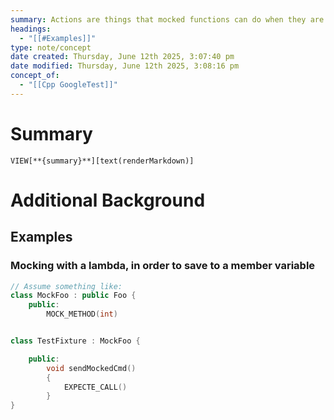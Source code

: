 ```yaml
---
summary: Actions are things that mocked functions can do when they are called.
headings:
  - "[[#Examples]]"
type: note/concept
date created: Thursday, June 12th 2025, 3:07:40 pm
date modified: Thursday, June 12th 2025, 3:08:16 pm
concept_of:
  - "[[Cpp GoogleTest]]"
---
```


# Summary
`VIEW[**{summary}**][text(renderMarkdown)]`

# Additional Background
## Examples

### Mocking with a lambda, in order to save to a member variable
```cpp
// Assume something like:
class MockFoo : public Foo {
	public: 
		MOCK_METHOD(int)


class TestFixture : MockFoo {

	public:
		void sendMockedCmd()
		{
			EXPECTE_CALL()
		}
}
```